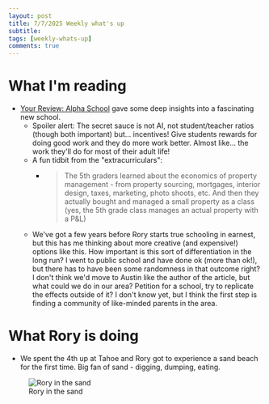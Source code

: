 ```yaml
---
layout: post
title: 7/7/2025 Weekly what's up
subtitle: 
tags: [weekly-whats-up]
comments: true
---
```


# What I'm reading
- [Your Review: Alpha School](https://www.astralcodexten.com/p/your-review-alpha-school?hide_intro_popup=true) gave some deep insights into a fascinating new school. 
	- Spoiler alert: The secret sauce is not AI, not student/teacher ratios (though both important) but... incentives! Give students rewards for doing good work and they do more work better. Almost like... the work they'll do for most of their adult life!
	- A fun tidbit from the "extracurriculars":
		- > The 5th graders learned about the economics of property management - from property sourcing, mortgages, interior design, taxes, marketing, photo shoots, etc. And then they actually bought and managed a small property as a class (yes, the 5th grade class manages an actual property with a P&L)
	- We've got a few years before Rory starts true schooling in earnest, but this has me thinking about more creative (and expensive!) options like this. How important is this sort of differentiation in the long run? I went to public school and have done ok (more than ok!), but there has to have been some randomness in that outcome right? I don't think we'd move to Austin like the author of the article, but what could we do in our area? Petition for a school, try to replicate the effects outside of it? I don't know yet, but I think the first step is finding a community of like-minded parents in the area.

# What Rory is doing
- We spent the 4th up at Tahoe and Rory got to experience a sand beach for the first time. Big fan of sand - digging, dumping, eating.

<figure>
  <img src="{{site.url}}/assets/img/2025-07-07-weekly-whats-up/rory.jpg" alt="Rory in the sand"/>
  <figcaption>Rory in the sand</figcaption>
</figure>
